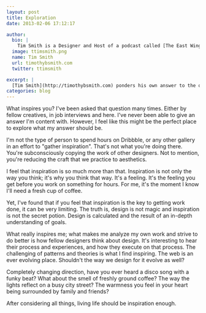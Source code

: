 ```yaml
---
layout: post
title: Exploration
date: 2013-02-06 17:12:17

author:
  bio: |
    Tim Smith is a Designer and Host of a podcast called [The East Wing](http://theeastwing.net). When not working on his next side project, he's watching basketball, catching a movie, or enjoying some coffee.
  image: ttimsmith.png
  name: Tim Smith
  url: timothybsmith.com
  twitter: ttimsmith

excerpt: |
  [Tim Smith](http://timothybsmith.com) ponders his own answer to the question "What inspires you?".
categories: blog
---
```


What inspires you? I've been asked that question many times. Either by fellow creatives, in job interviews and here. I've never been able to give an answer I'm content with. However, I feel like this might be the perfect place to explore what my answer should be.

I'm not the type of person to spend hours on Dribbble, or any other gallery in an effort to "gather inspiration". That's not what you're doing there. You're subconsciously copying the work of other designers. Not to mention, you're reducing the craft that we practice to aesthetics.

I feel that inspiration is so much more than that. Inspiration is not only the way you think; it's why you think that way. It's a feeling. It's the feeling you get before you work on something for hours. For me, it's the moment I know I'll need a fresh cup of coffee.

Yet, I've found that if you feel that inspiration is the key to getting work done, it can be very limiting. The truth is, design is not magic and inspiration is not the secret potion. Design is calculated and the result of an in-depth understanding of goals.

What really inspires me; what makes me analyze my own work and strive to do better is how fellow designers think about design. It's interesting to hear their process and experiences, and how they execute on that process. The challenging of patterns and theories is what I find inspiring. The web is an ever evolving place. Shouldn't the way we design for it evolve as well?

Completely changing direction, have you ever heard a disco song with a funky beat? What about the smell of freshly ground coffee? The way the lights reflect on a busy city street? The warmness you feel in your heart being surrounded by family and friends?

After considering all things, living life should be inspiration enough.